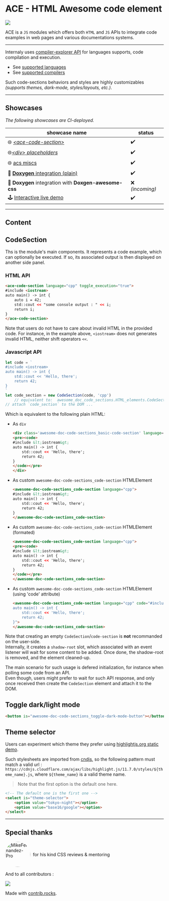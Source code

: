 # **ACE** - HTML Awesome code element

![](https://raw.githubusercontent.com/GuillaumeDua/awesome-code-element/main/docs/images/simple_test_output.JPG)

ACE is a `JS` modules which offers both `HTML` and `JS` APIs to integrate code examples in web pages and various documentations systems.  

---

Internaly uses [compiler-explorer API](https://github.com/compiler-explorer/compiler-explorer/blob/main/docs/API.md) for languages supports, code compilation and execution.

- See [supported languages](https://godbolt.org/api/languages)
- See [supported compilers](https://godbolt.org/api/compilers)

Such code-sections behaviors and styles are highly customizables *(supports themes, dark-mode, styles/layouts, etc.)*.

---

## Showcases

*The following showcases are CI-deployed.*

| showcase name | status |
|-|-|
| 🌐 [*\<ace-code-section\>*](https://guillaumedua.github.io/awesome-code-element/showcase/ace_code_section/)          | ✔️ |
| 🌐[*\<div\> placeholders*](https://guillaumedua.github.io/awesome-code-element/showcase/html_divs_placeholders/)     | ✔️ |
| 🌐 [acs miscs](https://guillaumedua.github.io/awesome-code-element/showcase/misc/)                                   | ✔️ |
| 🔌 [**Doxygen** integration (plain)](https://guillaumedua.github.io/awesome-code-element/showcase/using_doxygen/output/md_docs_showcase_using_doxygen_index.html) | ✔️ |
| 🔌 **Doxygen** integration with **Doxgen-awesome-css** | ❌ *(incoming)* |
| 🕹️ [Interactive live demo](https://guillaumedua.github.io/awesome-code-element/showcase/live_demo/)  | ✔️ |

---

<!-- TODO: iframe to live demo here ?    -->
<!-- TODO: iframe showcase subset here ? -->
<!-- TODO: integrate ace-cs elements that best demonstrates standard usage -->

<!--
- bindings
- html structure/hierarchy
- thanks to hljs, compiler-explorer
-->

## Content

## CodeSection

Ths is the module's main components. It represents a code example, which can optionally be executed. If so, its associated output is then displayed on another side panel.

### HTML API

```html
<ace-code-section language="cpp" toggle_execution="true">
#include <iostream>
auto main() -> int {
    auto i = 42;
    std::cout << "some console output : " << i;
    return i;
}                       
</ace-code-section>
```

Note that users do not have to care about invalid HTML in the provided code. For instance, in the example above, `<iostream>` does not generates invalid HTML, neither shift operators `<<`.

### Javascript API

```js
let code = `
#include <iostream>
auto main() -> int {
    std::cout << 'Hello, there';
    return 42;
}
`
let code_section = new CodeSection(code, 'cpp')
    // equivalent to:  awesome_doc_code_sections.HTML_elements.CodeSection
// attach `code_section` to the DOM ...
```

Which is equivalent to the following plain HTML:

- As `div`

    ```html
    <div class='awesome-doc-code-sections_basic-code-section' language="cpp">
    <pre><code>
    #include &lt;iostream&gt;
    auto main() -> int {
        std::cout << 'Hello, there';
        return 42;
    }
    </code></pre>
    </div>
    ```

- As custom `awesome-doc-code-sections_code-section` HTMLElement

    ```html
    <awesome-doc-code-sections_code-section language="cpp">
    #include &lt;iostream&gt;
    auto main() -> int {
        std::cout << 'Hello, there';
        return 42;
    }
    </awesome-doc-code-sections_code-section>
    ```

- As custom `awesome-doc-code-sections_code-section` HTMLElement (formated)

    ```html
    <awesome-doc-code-sections_code-section language="cpp">
    <pre><code>
    #include &lt;iostream&gt;
    auto main() -> int {
        std::cout << 'Hello, there';
        return 42;
    }
    </code></pre>
    </awesome-doc-code-sections_code-section>
    ```

- As custom `awesome-doc-code-sections_code-section` HTMLElement (using 'code' attribute)

    ```html
    <awesome-doc-code-sections_code-section language="cpp" code="#include <iostream>
    auto main() -> int {
        std::cout << 'Hello, there';
        return 42;
    }">
    </awesome-doc-code-sections_code-section>
    ```

Note that creating an empty `CodeSection`/`code-section` is **not** recommanded on the user-side.  
Internally, it creates a `shadow-root` slot, which associated with an event listener will wait for some content to be added. Once done, the shadow-root is removed, and the element cleaned-up.  

The main scenario for such usage is defered initialization, for instance when polling some code from an API.  
Even though, users might prefer to wait for such API response, and only once received then create the `CodeSection` element and attach it to the DOM.

## Toggle dark/light mode

```html
<button is="awesome-doc-code-sections_toggle-dark-mode-button"></button>
```

## Theme selector

Users can experiment which theme they prefer using [highlightjs.org static demo](https://highlightjs.org/static/demo/).

Such stylesheets are imported from [cndjs](https://cdnjs.com/libraries/highlight.js), so the following pattern must match a valid url : `https://cdnjs.cloudflare.com/ajax/libs/highlight.js/11.7.0/styles/${theme_name}.js`, where `${theme_name}` is a valid theme name.

> Note that the first option is the default one here.

```html
<!-- The default one is the first one -->
<select is="theme-selector">
    <option value="tokyo-night"></option>
    <option value="base16/google"></option>
</select>
```

---

## Special thanks

<div style="display:flex; align-items: center;">
    <a href="https://github.com/MikeFernandez-Pro">
        <img src='https://avatars.githubusercontent.com/u/79382274' style="object-fit: cover; border-radius: 50%; width: 80px;" title="MikeFernandez-Pro"/>
    </a> &nbsp; for his kind CSS reviews & mentoring
</div>

And to all contributors :

<a href="https://github.com/GuillaumeDua/awesome-doc-code-sections/graphs/contributors">
  <img src="https://contrib.rocks/image?repo=GuillaumeDua/awesome-doc-code-sections" />
</a>

Made with [contrib.rocks](https://contrib.rocks).
